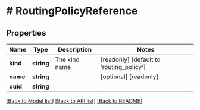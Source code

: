 # # RoutingPolicyReference

## Properties

Name | Type | Description | Notes
------------ | ------------- | ------------- | -------------
**kind** | **string** | The kind name | [readonly] [default to 'routing_policy']
**name** | **string** |  | [optional] [readonly]
**uuid** | **string** |  |

[[Back to Model list]](../../README.md#models) [[Back to API list]](../../README.md#endpoints) [[Back to README]](../../README.md)
